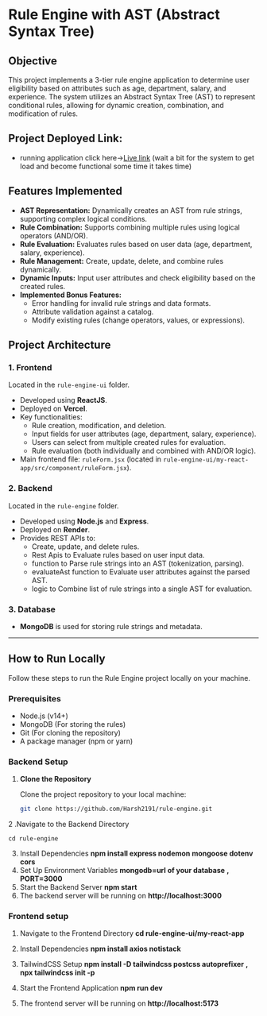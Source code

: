 # Rule Engine with AST (Abstract Syntax Tree)

## Objective
This project implements a 3-tier rule engine application to determine user eligibility based on attributes such as age, department, salary, and experience. The system utilizes an Abstract Syntax Tree (AST) to represent conditional rules, allowing for dynamic creation, combination, and modification of rules.

## Project Deployed Link:
- running application click here->[Live link](https://rule-engine-frontend-fawn.vercel.app/)
        (wait a bit for the system to get load and become functional some time it takes time)

## Features Implemented
- **AST Representation:** Dynamically creates an AST from rule strings, supporting complex logical conditions.
- **Rule Combination:** Supports combining multiple rules using logical operators (AND/OR).
- **Rule Evaluation:** Evaluates rules based on user data (age, department, salary, experience).
- **Rule Management:** Create, update, delete, and combine rules dynamically.
- **Dynamic Inputs:** Input user attributes and check eligibility based on the created rules.
- **Implemented Bonus Features:**
  - Error handling for invalid rule strings and data formats.
  - Attribute validation against a catalog.
  - Modify existing rules (change operators, values, or expressions).

## Project Architecture

### 1. **Frontend**
Located in the `rule-engine-ui` folder.
- Developed using **ReactJS**.
- Deployed on **Vercel**.
- Key functionalities:
  - Rule creation, modification, and deletion.
  - Input fields for user attributes (age, department, salary, experience).
  - Users can select from multiple created rules for evaluation.
  - Rule evaluation (both individually and combined with AND/OR logic).
- Main frontend file: `ruleForm.jsx` (located in `rule-engine-ui/my-react-app/src/component/ruleForm.jsx`).

### 2. **Backend**
Located in the `rule-engine` folder.
- Developed using **Node.js** and **Express**.
- Deployed on **Render**.
- Provides REST APIs to:
  - Create, update, and delete rules.
  -  Rest Apis to Evaluate rules based on user input data.
  -  function to Parse rule strings into an AST (tokenization, parsing).
  -  evaluateAst function to Evaluate user attributes against the parsed AST.
  -  logic to Combine list of  rule strings into a single AST for evaluation.

### 3. **Database**
- **MongoDB** is used for storing rule strings and metadata.

---

## How to Run Locally

Follow these steps to run the Rule Engine project locally on your machine.

### Prerequisites

- Node.js (v14+)
- MongoDB (For storing the rules)
- Git (For cloning the repository)
- A package manager (npm or yarn)

### Backend Setup

1. **Clone the Repository**

   Clone the project repository to your local machine:

   ```bash
   git clone https://github.com/Harsh2191/rule-engine.git
2 .Navigate to the Backend Directory

    cd rule-engine
3. Install Dependencies
   **npm install express nodemon mongoose dotenv cors**
4. Set Up Environment Variables
   **mongodb=url of your database**
    **,  PORT=3000**
5. Start the Backend Server
   **npm start**
6. The backend server will be running on **http://localhost:3000**
### Frontend setup
1. Navigate to the Frontend Directory
   **cd rule-engine-ui/my-react-app**

2. Install Dependencies
   **npm install axios notistack**
3. TailwindCSS Setup
   **npm install -D tailwindcss postcss autoprefixer**
   **,  npx tailwindcss init -p**
4. Start the Frontend Application
    **npm run dev**
5.  The frontend server will be running on **http://localhost:5173**

